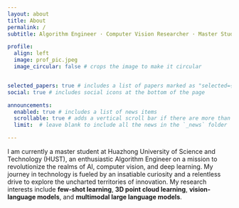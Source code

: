 ```yaml
---
layout: about
title: About
permalink: /
subtitle: Algorithm Engineer · Computer Vision Researcher · Master Student at HUST

profile:
  align: left
  image: prof_pic.jpeg
  image_circular: false # crops the image to make it circular


selected_papers: true # includes a list of papers marked as "selected={true}"
social: true # includes social icons at the bottom of the page

announcements:
  enabled: true # includes a list of news items
  scrollable: true # adds a vertical scroll bar if there are more than 3 news items
  limit:  # leave blank to include all the news in the `_news` folder

---
```


I am currently a master student at Huazhong University of Science and Technology (HUST), an enthusiastic Algorithm Engineer on a mission to revolutionize the realms of AI, computer vision, and deep learning. My journey in technology is fueled by an insatiable curiosity and a relentless drive to explore the uncharted territories of innovation. My research interests include **few-shot learning**, **3D point cloud learning**, **vision-language models**, and **multimodal large language models**.

